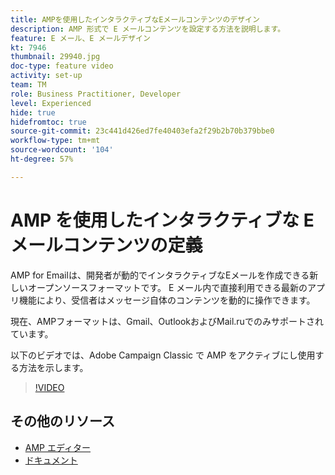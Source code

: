 ```yaml
---
title: AMPを使用したインタラクティブなEメールコンテンツのデザイン
description: AMP 形式で E メールコンテンツを設定する方法を説明します。
feature: E メール、E メールデザイン
kt: 7946
thumbnail: 29940.jpg
doc-type: feature video
activity: set-up
team: TM
role: Business Practitioner, Developer
level: Experienced
hide: true
hidefromtoc: true
source-git-commit: 23c441d426ed7fe40403efa2f29b2b70b379bbe0
workflow-type: tm+mt
source-wordcount: '104'
ht-degree: 57%

---
```



# AMP を使用したインタラクティブな E メールコンテンツの定義

AMP for Emailは、開発者が動的でインタラクティブなEメールを作成できる新しいオープンソースフォーマットです。 E メール内で直接利用できる最新のアプリ機能により、受信者はメッセージ自体のコンテンツを動的に操作できます。

現在、AMPフォーマットは、Gmail、OutlookおよびMail.ruでのみサポートされています。

以下のビデオでは、Adobe Campaign Classic で AMP をアクティブにし使用する方法を示します。

>[!VIDEO](https://video.tv.adobe.com/v/29940?quality=12&learn=on)

## その他のリソース

* [AMP エディター](https://playground.amp.dev/)
* [ドキュメント](https://experienceleague.adobe.com/docs/campaign-classic/using/sending-messages/sending-emails/defining-interactive-content.html?lang=en#about-amp-for-email)